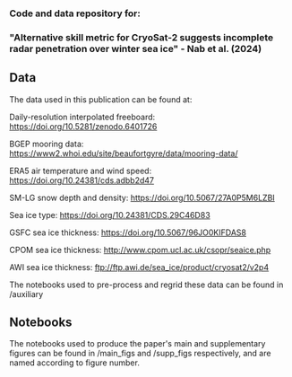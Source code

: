 ### Code and data repository for:

### "Alternative skill metric for CryoSat-2 suggests incomplete radar penetration over winter sea ice" - Nab et al. (2024)

## Data
The data used in this publication can be found at:

Daily-resolution interpolated freeboard: https://doi.org/10.5281/zenodo.6401726

BGEP mooring data: https://www2.whoi.edu/site/beaufortgyre/data/mooring-data/

ERA5 air temperature and wind speed: https://doi.org/10.24381/cds.adbb2d47

SM-LG snow depth and density: https://doi.org/10.5067/27A0P5M6LZBI

Sea ice type: https://doi.org/10.24381/CDS.29C46D83

GSFC sea ice thickness: https://doi.org/10.5067/96JO0KIFDAS8

CPOM sea ice thickness: http://www.cpom.ucl.ac.uk/csopr/seaice.php

AWI sea ice thickness: ftp://ftp.awi.de/sea_ice/product/cryosat2/v2p4

The notebooks used to pre-process and regrid these data can be found in /auxiliary

## Notebooks

The notebooks used to produce the paper's main and supplementary figures can be found in /main_figs and /supp_figs respectively, and are named according to figure number.
